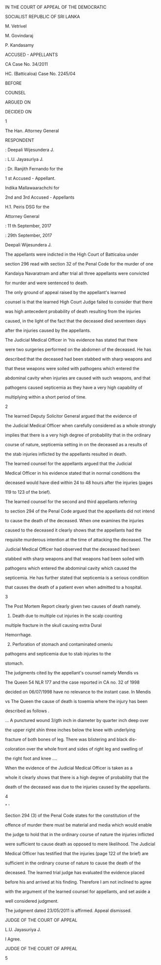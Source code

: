 IN THE COURT OF APPEAL OF THE DEMOCRATIC

SOCIALIST REPUBLIC OF SRI LANKA

M. Vetrivel

M. Govindaraj

P. Kandasamy

ACCUSED - APPELLANTS

CA Case No. 34/2011

HC. (Batticaloa) Case No. 2245/04

BEFORE

COUNSEL

ARGUED ON

DECIDED ON

1

The Han. Attorney General

RESPONDENT

: Deepali Wijesundera J.

: L.U. Jayasuriya J.

: Dr. Ranjith Fernando for the

1 st Accused - Appellant.

Indika Mallawaarachchi for

2nd and 3rd Accused - Appellants

H.1. Peiris DSG for the

Attorney General

: 11 th September, 2017

: 29th September, 2017

Deepali Wijesundera J.

The appellants were indicted in the High Court of Batticaloa under

section 296 read with section 32 of the Penal Code for the murder of one

Kandaiya Navaratnam and after trial all three appellants were convicted

for murder and were sentenced to death.

The only ground of appeal raised by the appellant's learned

counsel is that the learned High Court Judge failed to consider that there

was high antecedent probability of death resulting from the injuries

caused, in the light of the fact that the deceased died seventeen days

after the injuries caused by the appellants.

The Judicial Medical Officer in 'his evidence has stated that there

were two surgeries performed on the abdomen of the deceased. He has

described that the deceased had been stabbed with sharp weapons and

that these weapons were soiled with pathogens which entered the

abdominal cavity when injuries are caused with such weapons, and that

pathogens caused septicemia as they have a very high capability of

multiplying within a short period of time.

2

The learned Deputy Solicitor General argued that the evidence of

the Judicial Medical Officer when carefully considered as a whole strongly

implies that there is a very high degree of probability that in the ordinary

course of nature, septicemia setting in on the deceased as a results of

the stab injuries inflicted by the appellants resulted in death.

The learned counsel for the appellants argued that the Judicial

Medical Officer in his evidence stated that in normal conditions the

deceased would have died within 24 to 48 hours after the injuries (pages

119 to 123 of the brief).

The learned counsel for the second and third appellants referring

to section 294 of the Penal Code argued that the appellants did not intend

to cause the death of the deceased. When one examines the injuries

caused to the deceased it clearly shows that the appellants had the

requisite murderous intention at the time of attacking the deceased. The

Judicial Medical Officer had observed that the deceased had been

stabbed with sharp weapons and that weapons had been soiled with

pathogens which entered the abdominal cavity which caused the

septicemia. He has further stated that septicemia is a serious condition

that causes the death of a patient even when admitted to a hospital.

3

The Post Mortem Report clearly given two causes of death namely.

1. Death due to multiple cut injuries in the scalp counting

multiple fracture in the skull causing extra Dural

Hemorrhage.

2. Perforation of stomach and contaminated omenlu

pathogens and septicemia due to stab injuries to the

stomach.

The judgments cited by the appellant's counsel namely Mendis vs

The Queen 54 NLR 177 and the case reported in CA no. 32 of 1998

decided on 06/07/1998 have no relevance to the instant case. In Mendis

vs The Queen the cause of death is toxemia where the injury has been

described as follows .

... A punctured wound 3/gth inch in diameter by quarter inch deep over

the upper right shin three inches below the knee with underlying

fracture of both bones of leg. There was blistering and black dis-

coloration over the whole front and sides of right leg and swelling of

the right foot and knee ....

When the evidence of the Judicial Medical Officer is taken as a

whole it clearly shows that there is a high degree of probability that the

death of the deceased was due to the injuries caused by the appellants.

4

" '

Section 294 (3) of the Penal Code states for the constitution of the

offence of murder there must be material and media which would enable

the judge to hold that in the ordinary course of nature the injuries inflicted

were sufficient to cause death as opposed to mere likelihood. The Judicial

Medical Officer has testified that the injuries (page 122 of the brief) are

sufficient in the ordinary course of nature to cause the death of the

deceased. The learned trial judge has evaluated the evidence placed

before his and arrived at his finding. Therefore I am not inclined to agree

with the argument of the learned counsel for appellants, and set aside a

well considered judgment.

The judgment dated 23/05/2011 is affirmed. Appeal dismissed.

JUDGE OF THE COURT OF APPEAL

L.U. Jayasuriya J.

I Agree.

JUDGE OF THE COURT OF APPEAL

5